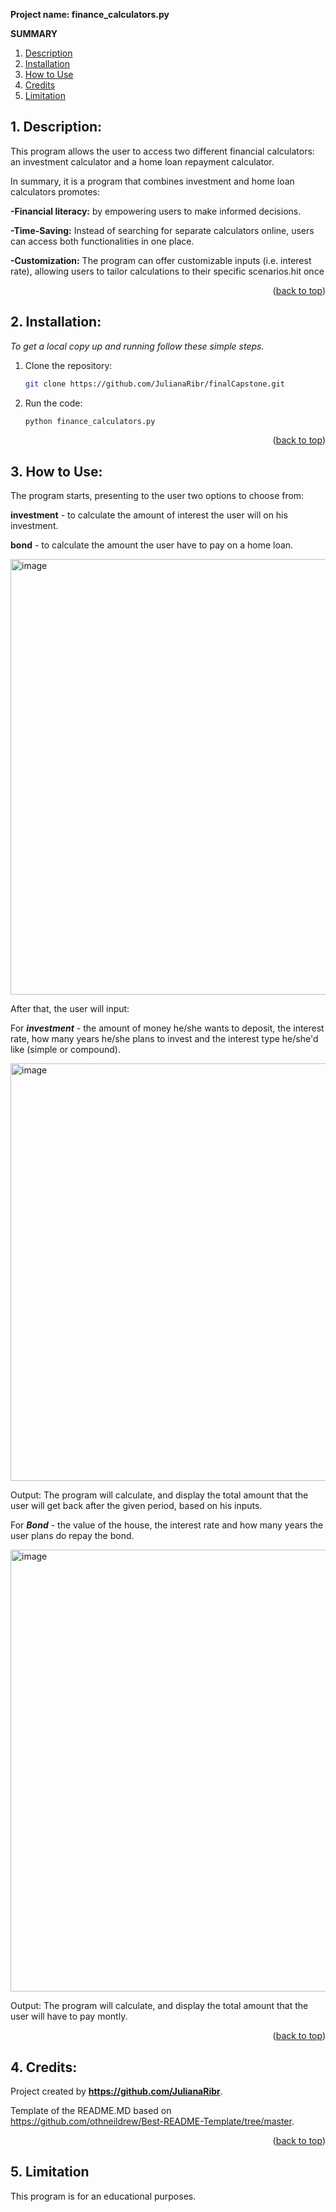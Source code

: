 **Project name: finance_calculators.py**
 
**SUMMARY**
  
1. [Description](#1-description)
2. [Installation](#2-installation)
3. [How to Use](#3-how-to-use)
4. [Credits](#4-credits)
5. [Limitation](#5-limitation)


## 1. Description: 

This program allows the user to access two different financial calculators: an investment calculator and a home loan
repayment calculator.

In summary, it is a program that combines investment and home loan calculators promotes:

**-Financial literacy:** by empowering users to make informed decisions.

**-Time-Saving:** Instead of searching for separate calculators online, users can access both functionalities in one place.

**-Customization:** The program can offer customizable inputs (i.e. interest rate), allowing users to tailor calculations to their specific scenarios.hit <enter> once

<p align="right">(<a href="#readme-top">back to top</a>)</p>

## 2. Installation:

_To get a local copy up and running follow these simple steps._

1. Clone the repository:
   ```sh
   git clone https://github.com/JulianaRibr/finalCapstone.git
   ```
2. Run the code:
   ```sh
   python finance_calculators.py
   ```

<p align="right">(<a href="#readme-top">back to top</a>)</p>

## 3. How to Use:

The program starts, presenting to the user two options to choose from:

**investment** - to calculate the amount of interest the user will on his investment.

**bond** - to calculate the amount the user have to pay on a home loan.

<img width="697" alt="image" src="https://github.com/JulianaRibr/finalCapstone/assets/153245025/314eb336-30bc-49e1-a357-7a7f736cbd72">

After that, the user will input:

For _**investment**_ - the amount of money he/she wants to deposit, the interest rate, how many years he/she plans to invest and the interest type he/she'd like (simple or compound).

<img width="668" alt="image" src="https://github.com/JulianaRibr/finalCapstone/assets/153245025/8057cb74-915d-4422-93bf-9cd90c1ed26f">

Output: The program will calculate, and display the total amount that the user will get back after the given period, based on his inputs.

For _**Bond**_ - the value of the house, the interest rate and how many years the user plans do repay the bond.

<img width="707" alt="image" src="https://github.com/JulianaRibr/finalCapstone/assets/153245025/c08695c1-99ed-4a5d-b8aa-4047fb57be99">

Output: The program will calculate, and display the total amount that the user will have to pay montly.

<p align="right">(<a href="#readme-top">back to top</a>)</p>

## 4. Credits:
Project created by **<https://github.com/JulianaRibr>**.

Template of the README.MD based on <https://github.com/othneildrew/Best-README-Template/tree/master>.

<p align="right">(<a href="#readme-top">back to top</a>)</p>

## 5. Limitation

This program is for an educational purposes. 
